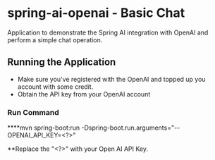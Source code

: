 # spring-ai-openai - Basic Chat

Application to demonstrate the Spring AI integration with OpenAI and perform a simple chat operation.

## Running the Application 
- Make sure you've registered with the OpenAI and topped up you account with some credit.
- Obtain the API key from your OpenAI account

### Run Command
****mvn spring-boot:run -Dspring-boot.run.arguments="--OPENAI_API_KEY=<?>"

**Replace the "<?>" with your Open AI API Key.


